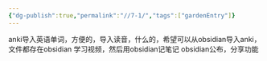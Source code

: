 ```yaml
---
{"dg-publish":true,"permalink":"//7-1/","tags":["gardenEntry"]}
---
```



anki导入英语单词，方便的，导入读音，什么的，希望可以从obsidian导入anki，文件都存在obsidian
学习视频，然后用obsidian记笔记
obsidian公布，分享功能